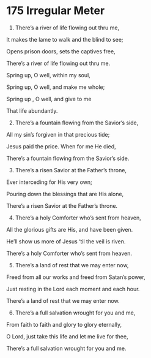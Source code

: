 # 175 Irregular Meter

1.  There’s a river of life flowing out thru me,

It makes the lame to walk and the blind to see;

Opens prison doors, sets the captives free,

There’s a river of life flowing out thru me.

Spring up, O well, within my soul,

Spring up, O well, and make me whole;

Spring up , O well, and give to me

That life abundantly.

2.  There’s a fountain flowing from the Savior’s side,

All my sin’s forgiven in that precious tide;

Jesus paid the price. When for me He died,

There’s a fountain flowing from the Savior’s side.

3.  There’s a risen Savior at the Father’s throne,

Ever interceding for His very own;

Pouring down the blessings that are His alone,

There’s a risen Savior at the Father’s throne.

4.  There’s a holy Comforter who’s sent from heaven,

All the glorious gifts are His, and have been given.

He’ll show us more of Jesus ‘til the veil is riven.

There’s a holy Comforter who’s sent from heaven.

5.  There’s a land of rest that we may enter now,

Freed from all our works and freed from Satan’s power,

Just resting in the Lord each moment and each hour.

There’s a land of rest that we may enter now.

6.  There’s a full salvation wrought for you and me,

From faith to faith and glory to glory eternally,

O Lord, just take this life and let me live for thee,

There’s a full salvation wrought for you and me.


